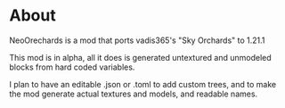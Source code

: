 
# About

NeoOrechards is a mod that ports vadis365's "Sky Orchards" to 1.21.1

This mod is in alpha, all it does is generated untextured and unmodeled blocks from hard coded variables.

I plan to have an editable .json or .toml to add custom trees, and to make the mod generate actual textures and models, and readable names.
